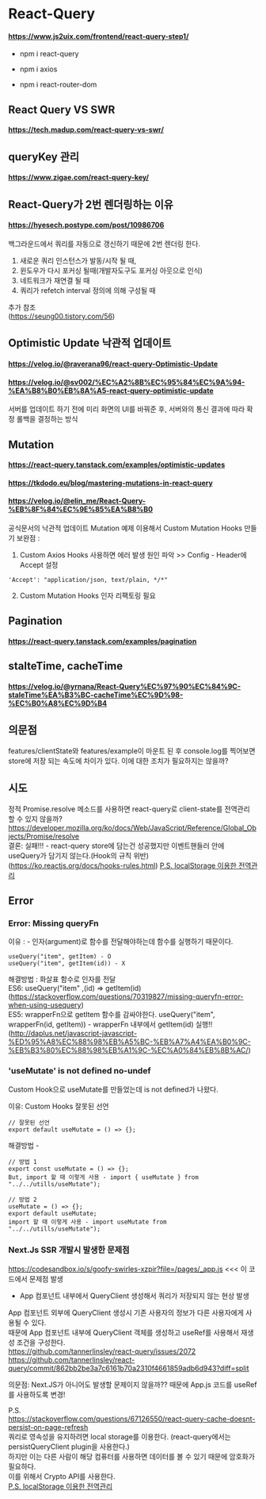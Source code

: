 # React-Query
#### https://www.js2uix.com/frontend/react-query-step1/
- npm i react-query

- npm i axios

- npm i react-router-dom

## React Query VS SWR
#### https://tech.madup.com/react-query-vs-swr/

## queryKey 관리
#### https://www.zigae.com/react-query-key/

## React-Query가 2번 렌더링하는 이유
#### https://hyesech.postype.com/post/10986706

백그라운드에서 쿼리를 자동으로 갱신하기 때문에 2번 렌더링 한다.
1. 새로운 쿼리 인스턴스가 발동/시작 될 때,
2. 윈도우가 다시 포커싱 될때(개발자도구도 포커싱 아웃으로 인식)
3. 네트워크가 재연결 될 때
4. 쿼리가 refetch interval 정의에 의해 구성될 때

추가 참조   
(https://seung00.tistory.com/56)

## Optimistic Update 낙관적 업데이트
#### https://velog.io/@raverana96/react-query-Optimistic-Update
#### https://velog.io/@sv002/%EC%A2%8B%EC%95%84%EC%9A%94-%EA%B8%B0%EB%8A%A5-react-query-optimistic-update
서버를 업데이트 하기 전에 미리 화면의 UI를 바꿔준 후, 서버와의 통신 결과에 따라 확정 롤백을 결정하는 방식

## Mutation
#### https://react-query.tanstack.com/examples/optimistic-updates
#### https://tkdodo.eu/blog/mastering-mutations-in-react-query
#### https://velog.io/@elin_me/React-Query-%EB%8F%84%EC%9E%85%EA%B8%B0

공식문서의 낙관적 업데이트 Mutation 예제 이용해서 Custom Mutation Hooks 만들기
보완점 :
1. Custom Axios Hooks 사용하면 에러 발생 원인 파악 >> Config - Header에 Accept 설정
```
'Accept': "application/json, text/plain, */*"
```
2. Custom Mutation Hooks 인자 리팩토링 필요


## Pagination
#### https://react-query.tanstack.com/examples/pagination

## stalteTime, cacheTime
#### https://velog.io/@yrnana/React-Query%EC%97%90%EC%84%9C-staleTime%EA%B3%BC-cacheTime%EC%9D%98-%EC%B0%A8%EC%9D%B4

## 의문점
features/clientState와 features/example이 마운트 된 후 console.log를 찍어보면 store에 저장 되는 속도에 차이가 있다.
이에 대한 조치가 필요하지는 않을까?

## 시도
정적 Promise.resolve 메소드를 사용하면 react-query로 client-state를 전역관리 할 수 있지 않을까?   
https://developer.mozilla.org/ko/docs/Web/JavaScript/Reference/Global_Objects/Promise/resolve   
결론: 실패!!! - react-query store에 담는건 성공했지만 이벤트핸들러 안에 useQuery가 담기지 않는다.(Hook의 규칙 위반)   
(https://ko.reactjs.org/docs/hooks-rules.html)
[P.S. localStorage 이용한 전역관리](https://daily-dev-tips.com/posts/react-query-as-a-persistent-state-manager/)

## Error
### Error: Missing queryFn   
이유 : - 인자(argument)로 함수를 전달해야하는데 함수를 실행하기 때문이다.
```
useQuery("item", getItem) - O   
useQuery("item", getItem(id)) - X
```

해결방법 : 화살표 함수로 인자를 전달   
ES6: useQuery("item" ,(id) => getItem(id)   
(https://stackoverflow.com/questions/70319827/missing-queryfn-error-when-using-usequery)   
ES5: wrapperFn으로 getItem 함수를 감싸야한다. useQuery("item", wrapperFn(id, getItem)) - wrapperFn 내부에서 getItem(id) 실행!!   
(http://daplus.net/javascript-javascript-%ED%95%A8%EC%88%98%EB%A5%BC-%EB%A7%A4%EA%B0%9C-%EB%B3%80%EC%88%98%EB%A1%9C-%EC%A0%84%EB%8B%AC/)

### 'useMutate' is not defined  no-undef
Custom Hook으로 useMutate를 만들었는데 is not defined가 나왔다.

이유: Custom Hooks 잘못된 선언
```
// 잘못된 선언
export default useMutate = () => {};
```

해결방법 - 
```
// 방법 1
export const useMutate = () => {};
But, import 할 때 이렇게 사용 - import { useMutate } from "../../utills/useMutate");

// 방법 2
useMutate = () => {};
export default useMutate;
import 할 때 이렇게 사용 - import useMutate from "../../utills/useMutate");
```

### Next.Js SSR 개발시 발생한 문제점
https://codesandbox.io/s/goofy-swirles-xzpir?file=/pages/_app.js <<< 이 코드에서 문제점 발생   
- App 컴포넌트 내부에서 QueryClient 생성해서 쿼리가 저장되지 않는 현상 발생

App 컴포넌트 외부에 QueryClient 생성시 기존 사용자의 정보가 다른 사용자에게 사용될 수 있다.   
때문에 App 컴포넌트 내부에 QueryClient 객체를 생성하고 useRef를 사용해서 재생성 조건을 구성한다.   
https://github.com/tannerlinsley/react-query/issues/2072   
https://github.com/tannerlinsley/react-query/commit/862bb2be3a7c6161b70a2310f4661859adb6d943?diff=split

의문점: Next.JS가 아니어도 발생할 문제이지 않을까?? 때문에 App.js 코드를 useRef를 사용하도록 변경!

P.S.   
https://stackoverflow.com/questions/67126550/react-query-cache-doesnt-persist-on-page-refresh   
쿼리로 영속성을 유지하려면 local storage를 이용한다. (react-query에서는 persistQueryClient plugin을 사용한다.)   
하지만 이는 다른 사람이 해당 컴퓨터를 사용하면 데이터를 볼 수 있기 때문에 암호화가 필요하다.   
이를 위해서 Crypto API를 사용한다.   
[P.S. localStorage 이용한 전역관리](https://daily-dev-tips.com/posts/react-query-as-a-persistent-state-manager/)